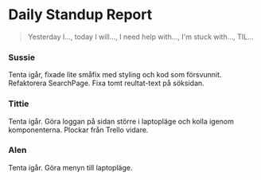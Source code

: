 # Daily Standup Report


> Yesterday I…, today I will…, I need help with…, I'm stuck with…, TIL…


 

### Sussie
Tenta igår, fixade lite småfix med styling och kod som försvunnit. Refaktorera SearchPage. Fixa tomt reultat-text på söksidan.
 

 

### Tittie
Tenta igår. Göra loggan på sidan större i laptopläge och kolla igenom komponenterna. Plockar från Trello vidare.
 

 

### Alen
Tenta igår. Göra menyn till laptopläge.